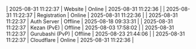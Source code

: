 | 2025-08-31 11:22:37 | Website | Online | 2025-08-31 11:22:36 |
| 2025-08-31 11:22:37 | Registration | Online | 2025-08-31 11:22:36 |
| 2025-08-31 11:22:37 | Auth Server | Offline | 2025-08-18 09:33:31 |
| 2025-08-31 11:22:37 | Kezan (PvE) | Offline | 2025-08-03 17:58:02 |
| 2025-08-31 11:22:37 | Gurubashi (PvP) | Offline | 2025-08-23 21:44:06 |
| 2025-08-31 11:22:37 | Cloudflare | Online | 2025-08-31 11:22:36 |
